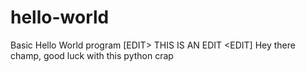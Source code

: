 # hello-world
Basic Hello World program
[EDIT> THIS IS AN EDIT <EDIT]
 Hey there champ, good luck with this python crap
